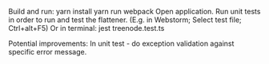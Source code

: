 Build and run:
yarn install
yarn run webpack
Open application.
Run unit tests in order to run and test the flattener.
(E.g. in Webstorm; Select test file; Ctrl+alt+F5)
Or in terminal: jest treenode.test.ts

Potential improvements:
In unit test - do exception validation against specific error message.
